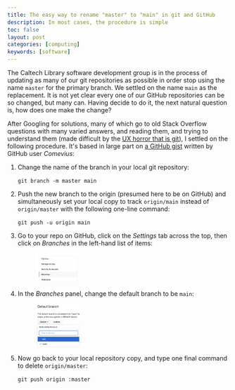 ```yaml
---
title: The easy way to rename "master" to "main" in git and GitHub
description: In most cases, the procedure is simple
toc: false
layout: post
categories: [computing]
keywords: [software]
---
```


The Caltech Library software development group is in the process of updating as many of our git repositories as possible in order stop using the name `master` for the primary branch.  We settled on the name `main` as the replacement. It is not yet clear every one of our GitHub repositories can be so changed, but many can. Having decide to do it, the next natural question is, how does one make the change?

After Googling for solutions, many of which go to old Stack Overflow questions with many varied answers, and reading them, and trying to understand them (made difficult by the [UX horror that is git](https://news.ycombinator.com/item?id=12622414)), I settled on the following procedure.  It's based in large part on [a GitHub gist](https://gist.github.com/ccopsey/9866a0bcb0b39ade04fe#gistcomment-3350164) written by GitHub user _Comevius_:

1. Change the name of the branch in your local git repository:
    ```language-bash
    git branch -m master main
    ```
2. Push the new branch to the origin (presumed here to be on GitHub) and simultaneously set your local copy to track `origin/main` instead of `origin/master` with the following one-line command:
    ```language-bash
    git push -u origin main
    ```
3. Go to your repo on GitHub, click on the _Settings_ tab across the top, then click on _Branches_ in the left-hand list of items:  
    <figure><img width="25%" src="settings-branch.png"></figure>
4. In the _Branches_ panel, change the default branch to be `main`:  
    <figure><img width="25%" src="branch-change-default.png"></figure>
5. Now go back to your local repository copy, and type one final command to delete `origin/master`:
    ```language-bash
    git push origin :master
    ```
